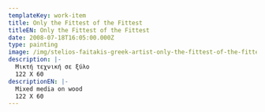```yaml
---
templateKey: work-item
title: Only the Fittest of the Fittest
titleEN: Only the Fittest of the Fittest
date: 2008-07-18T16:05:00.000Z
type: painting
image: /img/stelios-faitakis-greek-artist-only-the-fittest-of-the-fittest_2008_mixed-media-on-board_122x60cm.jpg
description: |-
  Μικτή τεχνική σε ξύλο
  122 X 60
descriptionEN: |-
  Mixed media on wood
  122 X 60
---
```

